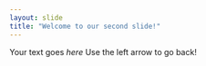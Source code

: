 ```yaml
---
layout: slide
title: "Welcome to our second slide!"
---
```

Your text goes *here*
Use the left arrow to go back!
